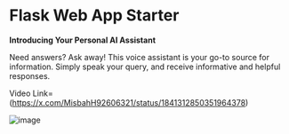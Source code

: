 # Flask Web App Starter

**Introducing Your Personal AI Assistant**

Need answers? Ask away! This voice assistant is your go-to source for information. Simply speak your query, and receive informative and helpful responses. 

Video Link=  (https://x.com/MisbahH92606321/status/1841312850351964378)

![image](https://github.com/user-attachments/assets/1d43d9fe-eaee-4ca0-82b3-d42c26c7226e)



